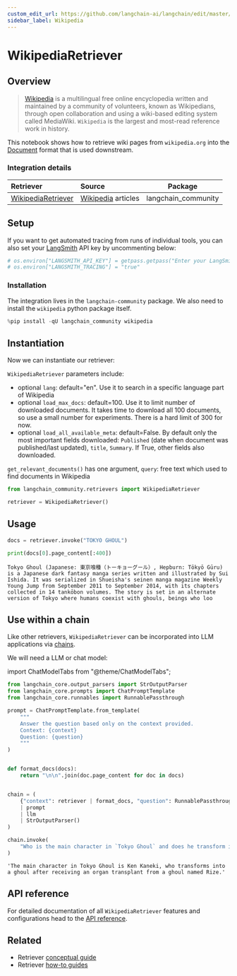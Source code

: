 ```yaml
---
custom_edit_url: https://github.com/langchain-ai/langchain/edit/master/docs/docs/integrations/retrievers/wikipedia.ipynb
sidebar_label: Wikipedia
---
```


# WikipediaRetriever

## Overview
>[Wikipedia](https://wikipedia.org/) is a multilingual free online encyclopedia written and maintained by a community of volunteers, known as Wikipedians, through open collaboration and using a wiki-based editing system called MediaWiki. `Wikipedia` is the largest and most-read reference work in history.

This notebook shows how to retrieve wiki pages from `wikipedia.org` into the [Document](https://api.python.langchain.com/en/latest/documents/langchain_core.documents.base.Document.html) format that is used downstream.

### Integration details

| Retriever | Source | Package |
| :--- | :--- | :---: |
[WikipediaRetriever](https://api.python.langchain.com/en/latest/retrievers/langchain_community.retrievers.wikipedia.WikipediaRetriever.html) | [Wikipedia](https://www.wikipedia.org/) articles | langchain_community |

## Setup
If you want to get automated tracing from runs of individual tools, you can also set your [LangSmith](https://docs.smith.langchain.com/) API key by uncommenting below:


```python
# os.environ["LANGSMITH_API_KEY"] = getpass.getpass("Enter your LangSmith API key: ")
# os.environ["LANGSMITH_TRACING"] = "true"
```

### Installation

The integration lives in the `langchain-community` package. We also need to install the `wikipedia` python package itself.


```python
%pip install -qU langchain_community wikipedia
```

## Instantiation

Now we can instantiate our retriever:

`WikipediaRetriever` parameters include:
- optional `lang`: default="en". Use it to search in a specific language part of Wikipedia
- optional `load_max_docs`: default=100. Use it to limit number of downloaded documents. It takes time to download all 100 documents, so use a small number for experiments. There is a hard limit of 300 for now.
- optional `load_all_available_meta`: default=False. By default only the most important fields downloaded: `Published` (date when document was published/last updated), `title`, `Summary`. If True, other fields also downloaded.

`get_relevant_documents()` has one argument, `query`: free text which used to find documents in Wikipedia


```python
from langchain_community.retrievers import WikipediaRetriever

retriever = WikipediaRetriever()
```

## Usage


```python
docs = retriever.invoke("TOKYO GHOUL")
```


```python
print(docs[0].page_content[:400])
```
```output
Tokyo Ghoul (Japanese: 東京喰種（トーキョーグール）, Hepburn: Tōkyō Gūru) is a Japanese dark fantasy manga series written and illustrated by Sui Ishida. It was serialized in Shueisha's seinen manga magazine Weekly Young Jump from September 2011 to September 2014, with its chapters collected in 14 tankōbon volumes. The story is set in an alternate version of Tokyo where humans coexist with ghouls, beings who loo
```
## Use within a chain
Like other retrievers, `WikipediaRetriever` can be incorporated into LLM applications via [chains](/docs/how_to/sequence/).

We will need a LLM or chat model:

import ChatModelTabs from "@theme/ChatModelTabs";

<ChatModelTabs customVarName="llm" />


```python
from langchain_core.output_parsers import StrOutputParser
from langchain_core.prompts import ChatPromptTemplate
from langchain_core.runnables import RunnablePassthrough

prompt = ChatPromptTemplate.from_template(
    """
    Answer the question based only on the context provided.
    Context: {context}
    Question: {question}
    """
)


def format_docs(docs):
    return "\n\n".join(doc.page_content for doc in docs)


chain = (
    {"context": retriever | format_docs, "question": RunnablePassthrough()}
    | prompt
    | llm
    | StrOutputParser()
)
```


```python
chain.invoke(
    "Who is the main character in `Tokyo Ghoul` and does he transform into a ghoul?"
)
```



```output
'The main character in Tokyo Ghoul is Ken Kaneki, who transforms into a ghoul after receiving an organ transplant from a ghoul named Rize.'
```


## API reference

For detailed documentation of all `WikipediaRetriever` features and configurations head to the [API reference](https://api.python.langchain.com/en/latest/retrievers/langchain_community.retrievers.wikipedia.WikipediaRetriever.html#langchain-community-retrievers-wikipedia-wikipediaretriever).


## Related

- Retriever [conceptual guide](/docs/concepts/#retrievers)
- Retriever [how-to guides](/docs/how_to/#retrievers)
